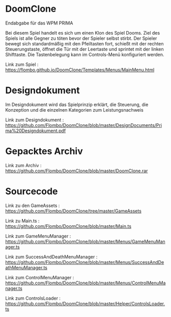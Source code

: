 # DoomClone
Endabgabe für das WPM PRIMA

Bei diesem Spiel handelt es sich um einen Klon des Spiel Dooms.
Ziel des Spiels ist alle Gegner zu töten bevor der Spieler selbst stirbt.
Der Spieler bewegt sich standardmäßig mit den Pfeiltasten fort, schießt mit der rechten Steuerungstaste,
öffnet die Tür mit der Leertaste und sprintet mit der linken Shifttaste. Die Tastenbelegung kann im Controls-Menü
konfiguriert werden.

Link zum Spiel : https://flombo.github.io/DoomClone/Templates/Menus/MainMenu.html

# Designdokument

Im Designdokument wird das Spielprinzip erklärt, die Steuerung, die Konzeption und die einzelnen Kategorien zum Leistungsnachweis

Link zum Designdokument : https://github.com/Flombo/DoomClone/blob/master/DesignDocuments/Prima%20Designdokument.pdf

# Gepacktes Archiv

Link zum Archiv : https://github.com/Flombo/DoomClone/blob/master/DoomClone.rar

# Sourcecode
  
Link zu den GameAssets : https://github.com/Flombo/DoomClone/tree/master/GameAssets
  
Link zu Main.ts : https://github.com/Flombo/DoomClone/blob/master/Main.ts
  
Link zum GameMenuManager : https://github.com/Flombo/DoomClone/blob/master/Menus/GameMenuManager.ts
  
Link zum SuccessAndDeathMenuManager : https://github.com/Flombo/DoomClone/blob/master/Menus/SuccessAndDeathMenuManager.ts
  
Link zum ControlMenuManager : https://github.com/Flombo/DoomClone/blob/master/Menus/ControlMenuManager.ts
  
Link zum ControlsLoader : https://github.com/Flombo/DoomClone/blob/master/Helper/ControlsLoader.ts
